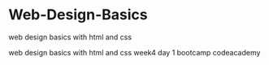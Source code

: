 # Web-Design-Basics
web design basics with html and css 

web design basics with html and css week4 day 1 bootcamp codeacademy
